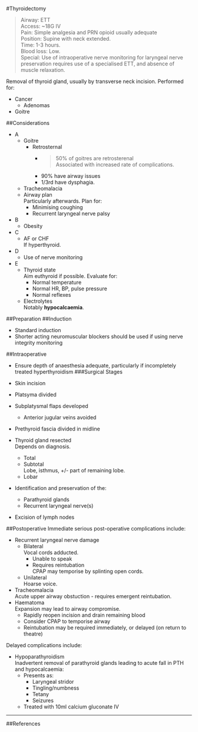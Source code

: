 #Thyroidectomy
>Airway: ETT <br>
>Access: ~18G IV <br>
>Pain: Simple analgesia and PRN opioid usually adequate <br>
>Position: Supine with neck extended. <br>
>Time: 1-3 hours. <br>
>Blood loss: Low. <br>
>Special: Use of intraoperative nerve monitoring for laryngeal nerve preservation requires use of a specialised ETT, and absence of muscle relaxation. <br>


Removal of thyroid gland, usually by transverse neck incision. Performed for:
* Cancer
	* Adenomas
* Goitre

##Considerations
* A
	* Goitre
		* Retrosternal
			* >50% of goitres are retrosterenal  
			Associated with increased rate of complications.
			* 90% have airway issues
			* 1/3rd have dysphagia.
	* Tracheomalacia
	* Airway plan  
	Particularly afterwards. Plan for:
		* Minimising coughing
		* Recurrent laryngeal nerve palsy
* B
	* Obesity
* C
	* AF or CHF  
	If hyperthyroid.
* D
	* Use of nerve monitoring
* E
	* Thyroid state  
	Aim euthyroid if possible. Evaluate for:
		* Normal temperature
		* Normal HR, BP, pulse pressure
		* Normal reflexes
	* Electrolytes  
	Notably **hypocalcaemia**.


##Preparation
##Induction
* Standard induction
* Shorter acting neuromuscular blockers should be used if using nerve integrity monitoring

##Intraoperative
* Ensure depth of anaesthesia adequate, particularly if incompletely treated hyperthyroidism
###Surgical Stages
* Skin incision
* Platsyma divided
* Subplatysmal flaps developed
	* Anterior jugular veins avoided
* Prethyroid fascia divided in midline


* Thyroid gland resected  
Depends on diagnosis.
	* Total
	* Subtotal  
	Lobe, isthmus, +/- part of remaining lobe.
	* Lobar
* Identification and preservation of the:
	* Parathyroid glands
	* Recurrent laryngeal nerve(s)
* Excision of lymph nodes

##Postoperative
Immediate serious post-operative complications include:
* Recurrent laryngeal nerve damage
	* Bilateral  
	Vocal cords adducted.
		* Unable to speak
		* Requires reintubation  
		CPAP may temporise by splinting open cords.
	* Unilateral  
	Hoarse voice.
* Tracheomalacia  
Acute upper airway obstuction - requires emergent reintubation.
* Haematoma  
Expansion may lead to airway compromise.
	* Rapidly reopen incision and drain remaining blood
	* Consider CPAP to temporise airway
	* Reintubation may be required immediately, or delayed (on return to theatre)

Delayed complications include:
* Hypoparathyroidism  
Inadvertent removal of parathyroid glands leading to acute fall in PTH and hypocalcaemia:
	* Presents as:
		* Laryngeal stridor
		* Tingling/numbness
		* Tetany
		* Seizures
	* Treated with 10ml calcium gluconate IV


---
##References